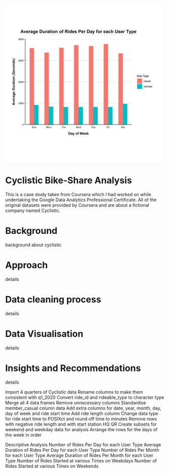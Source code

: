 <img src="images/Average%20Duration%20of%20Rides%20Per%20Day%20for%20each%20User%20Type.png" width="500" height="500">

# Cyclistic Bike-Share Analysis

This is a case study taken from Coursera which I had worked on while undertaking the Google Data Analytics Professional Certificate. All of the original datasets were provided by Coursera and are about a fictional company named Cyclistic.

# Background

background about cyclistic

# Approach

details

# Data cleaning process

details

# Data Visualisation

details

# Insights and Recommendations

details





Import 4 quarters of  Cyclistic data
Rename columns to make them consistent with q1_2020
Convert ride_id and rideable_type to character type
Merge all 4 data frames
Remove unnecessary columns
Standardise member_casual column data
Add extra columns for date, year, month, day, day of week and ride start time
Add ride length column
Change data type for ride start time to POSIXct and round off time to minutes
Remove rows with negative ride length and with start station HQ QR
Create subsets for weekend and weekday data for analysis
Arrange the rows for the days of the week in order

Descriptive Analysis
Number of Rides Per Day for each User Type
Average Duration of Rides Per Day for each User Type
Number of Rides Per Month for each User Type
Average Duration of Rides Per Month for each User Type
Number of Rides Started at various Times on Weekdays
Number of Rides Started at various Times on Weekends
